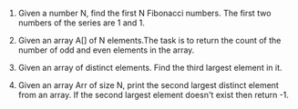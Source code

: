 1. Given a number N, find the first N Fibonacci numbers. The first two numbers of the series are 1 and 1.

2. Given an array A[] of N elements.The task is to return the count of the number of odd and even elements in the array.

3. Given an array of distinct elements. Find the third largest element in it.

4. Given an array Arr of size N, print the second largest distinct element from an array. If the second largest element doesn't exist then return -1.
